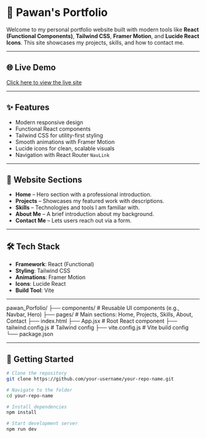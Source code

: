 # 🚀 Pawan's Portfolio

Welcome to my personal portfolio website built with modern tools like **React (Functional Components)**, **Tailwind CSS**, **Framer Motion**, and **Lucide React Icons**. This site showcases my projects, skills, and how to contact me.

---

## 🌐 Live Demo

[Click here to view the live site](builtbypawan.info) <!-- Replace with your actual link -->

---

## ✨ Features

- Modern responsive design
- Functional React components
- Tailwind CSS for utility-first styling
- Smooth animations with Framer Motion
- Lucide icons for clean, scalable visuals
- Navigation with React Router `NavLink`

---

## 📁 Website Sections

- **Home** – Hero section with a professional introduction.
- **Projects** – Showcases my featured work with descriptions.
- **Skills** – Technologies and tools I am familiar with.
- **About Me** – A brief introduction about my background.
- **Contact Me** – Lets users reach out via a form.

---

## 🛠️ Tech Stack

- **Framework**: React (Functional)
- **Styling**: Tailwind CSS
- **Animations**: Framer Motion
- **Icons**: Lucide React
- **Build Tool**: Vite

---

pawan_Porfolio/
├── components/          # Reusable UI components (e.g., Navbar, Hero)
├── pages/               # Main sections: Home, Projects, Skills, About, Contact
├── index.html
├── App.jsx              # Root React component
├── tailwind.config.js   # Tailwind config
├── vite.config.js       # Vite build config
└── package.json

---

## 🧪 Getting Started

```bash
# Clone the repository
git clone https://github.com/your-username/your-repo-name.git

# Navigate to the folder
cd your-repo-name

# Install dependencies
npm install

# Start development server
npm run dev
